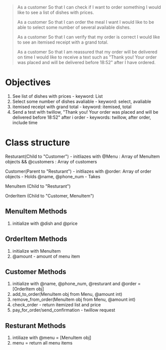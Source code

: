 >As a customer
>So that I can check if I want to order something
>I would like to see a list of dishes with prices.
>
>As a customer
>So that I can order the meal I want
>I would like to be able to select some number of several available dishes.
>
>As a customer
>So that I can verify that my order is correct
>I would like to see an itemised receipt with a grand total.
>
>As a customer
>So that I am reassured that my order will be delivered on time
>I would like to receive a text such as "Thank you! Your order was placed and will be delivered before 18:52" after I have ordered.

# Objectives

1. See list of dishes with prices - keyword: List
2. Select some number of dishes avaliable - keyword: select, avaliable
3. itemised receipt with grand total - keyword: itemised, total
4. Send a test with twillow, "Thank you! Your order was placed and will be delivered before 18:52" after i order - keywords: twillow, after order, include time

# Class structure

Resturant(Child to "Customer") - initliazes with @Menu : Array of MenuItem objects && @customers : Array of customers

Customer(Parent to "Resturant") - initliazes with @order: Array of order objects -  Holds @name, @phone_num - Takes 

MenuItem (Child to "Resturant")

OrderItem (Child to "Customer, MenuItem")

## MenuItem Methods

1. initialize with @dish and @price

## OrderItem Methods

1. initialize with MenuItem
2. @amount - amount of menu item

## Customer Methods

1. initialize with @name, @phone_num, @resturant and @order = [OrderItem obj]
2. add_to_order(MenuItem obj from Menu, @amount int)
3. remove_from_order(MenuItem obj from Menu, @amount int)
4. check_order - return itemized list and price
5. pay_for_order/send_confirmation - twillow request

## Resturant Methods

1. intiliaze with @menu = [MenuItem obj]
2. menu = return all menu items